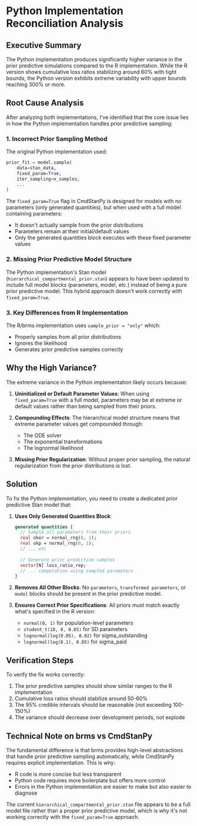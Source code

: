 # Python Implementation Reconciliation Analysis

## Executive Summary

The Python implementation produces significantly higher variance in the prior predictive simulations compared to the R implementation. While the R version shows cumulative loss ratios stabilizing around 60% with tight bounds, the Python version exhibits extreme variability with upper bounds reaching 300% or more.

## Root Cause Analysis

After analyzing both implementations, I've identified that the core issue lies in how the Python implementation handles prior predictive sampling:

### 1. **Incorrect Prior Sampling Method**

The original Python implementation used:
```python
prior_fit = model.sample(
    data=stan_data,
    fixed_param=True,
    iter_sampling=n_samples,
    ...
)
```

The `fixed_param=True` flag in CmdStanPy is designed for models with no parameters (only generated quantities), but when used with a full model containing parameters:
- It doesn't actually sample from the prior distributions
- Parameters remain at their initial/default values
- Only the generated quantities block executes with these fixed parameter values

### 2. **Missing Prior Predictive Model Structure**

The Python implementation's Stan model (`hierarchical_compartmental_prior.stan`) appears to have been updated to include full model blocks (parameters, model, etc.) instead of being a pure prior predictive model. This hybrid approach doesn't work correctly with `fixed_param=True`.

### 3. **Key Differences from R Implementation**

The R/brms implementation uses `sample_prior = "only"` which:
- Properly samples from all prior distributions
- Ignores the likelihood
- Generates prior predictive samples correctly

## Why the High Variance?

The extreme variance in the Python implementation likely occurs because:

1. **Uninitialized or Default Parameter Values**: When using `fixed_param=True` with a full model, parameters may be at extreme or default values rather than being sampled from their priors.

2. **Compounding Effects**: The hierarchical model structure means that extreme parameter values get compounded through:
   - The ODE solver
   - The exponential transformations
   - The lognormal likelihood
   
3. **Missing Prior Regularization**: Without proper prior sampling, the natural regularization from the prior distributions is lost.

## Solution

To fix the Python implementation, you need to create a dedicated prior predictive Stan model that:

1. **Uses Only Generated Quantities Block**: 
   ```stan
   generated quantities {
     // Sample all parameters from their priors
     real oker = normal_rng(0, 1);
     real okp = normal_rng(0, 1);
     // ... etc
     
     // Generate prior predictive samples
     vector[N] loss_ratio_rep;
     // ... computation using sampled parameters
   }
   ```

2. **Removes All Other Blocks**: No `parameters`, `transformed parameters`, or `model` blocks should be present in the prior predictive model.

3. **Ensures Correct Prior Specifications**: All priors must match exactly what's specified in the R version:
   - `normal(0, 1)` for population-level parameters
   - `student_t(10, 0, 0.05)` for SD parameters
   - `lognormal(log(0.05), 0.02)` for sigma_outstanding
   - `lognormal(log(0.1), 0.05)` for sigma_paid

## Verification Steps

To verify the fix works correctly:

1. The prior predictive samples should show similar ranges to the R implementation
2. Cumulative loss ratios should stabilize around 50-60%
3. The 95% credible intervals should be reasonable (not exceeding 100-150%)
4. The variance should decrease over development periods, not explode

## Technical Note on brms vs CmdStanPy

The fundamental difference is that brms provides high-level abstractions that handle prior predictive sampling automatically, while CmdStanPy requires explicit implementation. This is why:
- R code is more concise but less transparent
- Python code requires more boilerplate but offers more control
- Errors in the Python implementation are easier to make but also easier to diagnose

The current `hierarchical_compartmental_prior.stan` file appears to be a full model file rather than a proper prior predictive model, which is why it's not working correctly with the `fixed_param=True` approach.